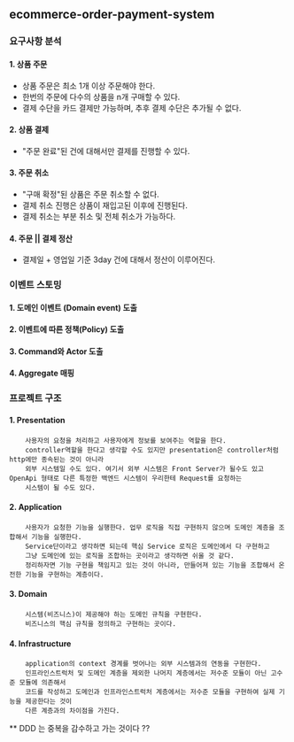 ## ecommerce-order-payment-system

### 요구사항 분석

#### 1. 상품 주문
- 상품 주문은 최소 1개 이상 주문해야 한다.
- 한번의 주문에 다수의 상품을 n개 구매할 수 있다.
- 결제 수단을 카드 결제만 가능하며, 추후 결제 수단은 추가될 수 없다.

#### 2. 상품 결제
- "주문 완료"된 건에 대해서만 결제를 진행할 수 있다.

#### 3. 주문 취소
- "구매 확정"된 상품은 주문 취소할 수 없다.
- 결제 취소 진행은 상품이 재입고된 이후에 진행된다.
- 결제 취소는 부분 취소 및 전체 취소가 가능하다.

#### 4. 주문 || 결제 정산
- 결제일 + 영업일 기준 3day 건에 대해서 정산이 이루어진다.

### 이벤트 스토밍

#### 1. 도메인 이벤트 (Domain event) 도출
#### 2. 이벤트에 따른 정책(Policy) 도출
#### 3. Command와 Actor 도출
#### 4. Aggregate 매핑

### 프로젝트 구조
#### 1. Presentation
        사용자의 요청을 처리하고 사용자에게 정보를 보여주는 역할을 한다.
        controller역할을 한다고 생각할 수도 있지만 presentation은 controller처럼 http에만 종속된는 것이 아니라
        외부 시스템일 수도 있다. 여기서 외부 시스템은 Front Server가 될수도 있고 OpenApi 형태로 다른 특정한 백엔드 시스템이 우리한테 Request를 요청하는
        시스템이 될 수도 있다.
#### 2. Application
        사용자가 요청한 기능을 실행한다. 업무 로직을 직접 구현하지 않으며 도메인 계층을 조합해서 기능을 실행한다.
        Service단이라고 생각하면 되는데 핵심 Service 로직은 도메인에서 다 구현하고
        그냥 도메인에 있는 로직을 조합하는 곳이라고 생각하면 쉬울 것 같다.
        정리하자면 기능 구현을 책임지고 있는 것이 아니라, 만들어져 있는 기능을 조합해서 온전한 기능을 구현하는 계층이다.
#### 3. Domain
        시스템(비즈니스)이 제공해야 하는 도메인 규칙을 구현한다.
        비즈니스의 핵심 규칙을 정의하고 구현하는 곳이다.
#### 4. Infrastructure
        application의 context 경계를 벗어나는 외부 시스템과의 연동을 구현한다.
        인프라인스트럭처 및 도메인 계층을 제외한 나머지 계층에서는 저수준 모듈이 아닌 고수준 모듈에 의존해서
        코드를 작성하고 도메인과 인프라인스트럭처 계층에서는 저수준 모듈을 구현하여 실제 기능을 제공한다는 것이
        다른 계층과의 차이점을 가진다.

** DDD 는 중복을 감수하고 가는 것이다 ??
